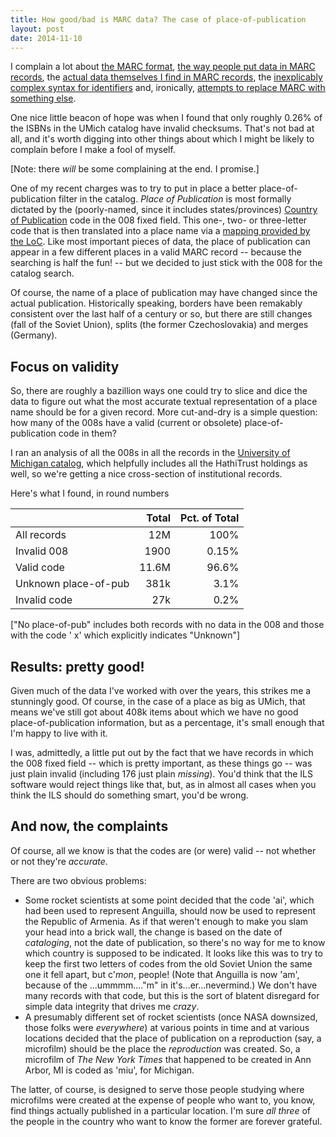 ```yaml
---
title: How good/bad is MARC data? The case of place-of-publication
layout: post
date: 2014-11-10
---
```


I complain a lot about [the MARC format](/2010/04/data-structures-and-serializations/),
[the way people put data in MARC records](/2011/04/why-programmers-hate-free-text-in-marc-records/),
the [actual data themselves I find in MARC records](/2011/04/isbn-parenthetical-notes-bad-marc-data-1/),
the [inexplicably complex syntax for identifiers](/yet-another-lc-callnumber-parser/) and, ironically, 
[attempts to replace MARC with something else](/2010/04/why-rda-is-doomed-to-failure/).

One nice little beacon of hope was when I found that only roughly 0.26% of the ISBNs in the UMich catalog 
have invalid checksums. That's not bad at all, and it's worth digging into other things about which
I might be likely to complain before I make a fool of myself.

[Note: there *will* be some complaining at the end. I promise.]

One of my recent charges was to try to put in place a better place-of-publication filter in the catalog.
*Place of Publication* is most formally dictated by the (poorly-named, since it includes states/provinces) [Country of Publication](http://www.oclc.org/bibformats/en/fixedfield/ctry.html)
code in the 008 fixed field. This one-, two- or three-letter code that is then translated into a place name 
via a [mapping provided by the LoC](http://www.loc.gov/standards/codelists/countries.xml). Like most important pieces of data,
the place of publication can appear in a few different places in a valid MARC record -- because the searching is half the fun! --
but we decided to just stick with the
008 for the catalog search.

Of course, the name of a place of publication may have changed since the actual publication. 
Historically speaking, borders have been remakably consistent over the last half of a century
or so, but there are still changes (fall of the Soviet Union), splits (the former Czechoslovakia)
and merges (Germany). 

## Focus on validity

So, there are roughly a bazillion ways one could try to slice and dice the data to figure out what the most
accurate textual representation of a place name should be for a given record. More cut-and-dry is a simple question: 
how many of the 008s have a valid (current or obsolete) place-of-publication code in them?

I ran an analysis of all the 008s in all the records in the [University of Michigan catalog](http://mirlyn.lib.umich.edu/),
which helpfully includes all the HathiTrust holdings as well, so we're getting a nice cross-section of institutional records.

Here's what I found, in round numbers

|           | Total      | Pct. of Total |
|:----------|-----------:|--------------:|
| All records | 12M | 100% |
| Invalid 008 | 1900 | 0.15% |
| Valid code | 11.6M | 96.6% |
| Unknown place-of-pub | 381k | 3.1% |
| Invalid code | 27k | 0.2% |

["No place-of-pub" includes both records with no data in the 008 and those with the code '  x' which explicitly indicates "Unknown"]


## Results: pretty good!

Given much of the data I've worked with over the years, this strikes me a stunningly good. Of course, in the case of a place as 
big as UMich, that means we've still got about 408k items about which we have no good place-of-publication information, but 
as a percentage, it's small enough that I'm happy to live with it. 

I was, admittedly, a little put out by the fact that we have records in which the 008 fixed field -- which is pretty important, as these things go -- was 
just plain invalid (including 176 just plain *missing*). You'd think that the ILS software would reject things like that, but,
as in almost all cases when you think the ILS should do something smart, you'd be wrong.

## And now, the complaints

Of course, all we know is that the codes are (or were) valid -- not whether or not they're *accurate*. 

There are two obvious problems:

* Some rocket scientists at some point decided that the code 'ai', which had been used to represent Anguilla, should now be
used to represent the Republic of Armenia. As if that weren't enough to make you slam your head into a brick wall,
the change is based on the date of *cataloging*, not the date of publication, so there's no way for me to know which
country is supposed to be indicated. It looks like this was to try to keep the first two letters of codes from the old Soviet Union
the same one it fell apart, but c'*mon*, people! (Note that Anguilla is now 'am', because of the ...ummmm...."m" in it's...er...nevermind.) We don't have
many records with that code, but this is the sort of blatent disregard for simple data integrity that drives me *crazy*. 
* A presumably different set of rocket scientists (once NASA downsized, those folks were *everywhere*) at various points in time and 
at various locations decided that the place of publication on a reproduction (say, a microfilm) should be the place the *reproduction*
was created. So, a microfilm of *The New York Times* that happened to be created in Ann Arbor, MI is coded as 'miu', for Michigan. 

The latter, of course, is designed to serve those people studying where microfilms were created at the expense of people who
want to, you know, find things actually published in a particular location. I'm sure *all three* of the people in the country who want to know the
former are forever grateful. 




